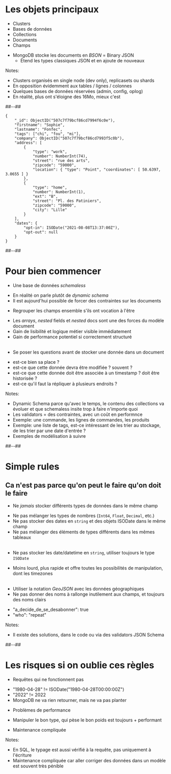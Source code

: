 <!-- .slide -->

# Les objets principaux

* Clusters
* Bases de données
* Collections
* Documents
* Champs
<!-- .element: class="list-fragment" -->

* MongoDB stocke les documents en *BSON* = Binary JSON
  <!-- .element: class="list-fragment" -->
  * Étend les types classiques JSON et en ajoute de nouveaux
  <!-- .element: class="list-fragment" -->

Notes:
- Clusters organisés en single node (dev only), replicasets ou shards
- En opposition évidemment aux tables / lignes / colonnes
- Quelques bases de données réservées (admin, config, oplog)
- En réalité, plus ont s'éloigne des 16Mo, mieux c'est

##--##
<!-- .slide: class="with-code"-->

```javascript[|3,4,9,11,12,16,18-20|25|26|5,7-23|13|2,6]
{
	"_id": ObjectID("507c7f79bcf86cd7994f6c0e"),
	"firstname": "Sophie",
	"lastname": "Fonfec",
    "tags": ["chi", "fou", "mi"],
    "company": ObjectID("507c7f79bcf86cd7993f5c0b"),
    "address": [
        {
            "type": "work",
            "number": NumberInt(74),
            "street": "rue des arts",
            "zipcode": "59000",
            "location": { "type": "Point", "coordinates": [ 50.6397, 3.0655 ] }
        },
        {
            "type": "home",
            "number": NumberInt(1),
            "ext": "B",
            "street": "Pl. des Patiniers",
            "zipcode": "59000",
            "city": "Lille"
        }
    ],
    "dates": {
        "opt-in": ISODate("2021-08-08T13:37:00Z"),
        "opt-out": null
    }
}
```
<!-- .element: class="full-height" -->

##--##

# Pour bien commencer

* Une base de données *schemaless*
<!-- .element: class="list-fragment" -->
  * En réalité on parle plutôt de *dynamic schema*
  * Il est aujourd'hui possible de forcer des contraintes sur les documents
  <!-- .element: class="list-fragment" -->
* Regrouper les champs ensemble s'ils ont vocation à l'être
<!-- .element: class="list-fragment" -->
  * Les *arrays*, *nested* fields et *nested* docs sont une des forces du modèle document
  * Gain de lisibilité et logique métier visible immédiatement
  * Gain de performance potentiel si correctement structuré<br/><br/>
  <!-- .element: class="list-fragment" -->
* Se poser les questions avant de stocker une donnée dans un document
<!-- .element: class="list-fragment" -->
  * est-ce bien sa place ?
  * est-ce que cette donnée devra être modifiée ? souvent ?
  * est-ce que cette donnée doit être associée à un timestamp ? doit être historisée ?
  * est-ce qu'il faut la répliquer à plusieurs endroits ?
  <!-- .element: class="list-fragment" -->
  
Notes:
- Dynamic Schema parce qu'avec le temps, le contenu des collections va évoluer et que schemaless insite trop à faire n'importe quoi
- Les validators = des contraintes, avec un coût en performnce  
- Exemple: une commande, les lignes de commandes, les produits
- Exemple: une liste de tags, est-ce intéressant de les trier au stockage, de les trier par une date d'entrée ?  
- Exemples de modélisation à suivre

##--##

# Simple rules

## Ca n'est pas parce qu'on peut le faire qu'on doit le faire

* Ne *jamais* stocker différents types de données dans le même champ
<!-- .element: class="list-fragment" -->
  * Ne pas mélanger les types de nombres (`Int64`, `Float`, `Decimal`, etc.)
  * Ne pas stocker des dates en `string` et des objets ISODate dans le même champ
  * Ne pas mélanger des éléments de types différents dans les mêmes tableaux<br><br>
  <!-- .element: class="list-fragment" -->
* Ne pas stocker les date/datetime en `string`, utiliser toujours le type `ISODate`
<!-- .element: class="list-fragment" -->
  * Moins lourd, plus rapide et offre toutes les possibilités de manipulation, dont les timezones<br><br>
  <!-- .element: class="list-fragment" -->
* Utiliser la notation *GeoJSON* avec les données géographiques
* Ne pas donner des noms à rallonge inutilement aux champs, et toujours des noms clairs
<!-- .element: class="list-fragment" -->
  * "a_decide_de_se_desabonner": true
  * "who": "repeat"
  <!-- .element: class="list-fragment" -->
  
Notes:
- Il existe des solutions, dans le code ou via des validators JSON Schema

##--##

# Les risques si on oublie ces règles

* Requêtes qui ne fonctionnent pas
<!-- .element: class="list-fragment" -->
  * "1980-04-28" != ISODate("1980-04-28T00:00:00Z")
  * "2022" != 2022  
  * MongoDB ne va rien retourner, mais ne va pas planter
  <!-- .element: class="list-fragment" -->
* Problèmes de performance
<!-- .element: class="list-fragment" -->
  * Manipuler le bon type, qui pèse le bon poids est toujours + performant
  <!-- .element: class="list-fragment" -->
* Maintenance compliquée
<!-- .element: class="list-fragment" -->

Notes:
- En SQL, le typage est aussi vérifié à la requête, pas uniquement à l'écriture
- Maintenance compliquée car aller corriger des données dans un modèle est souvent très pénible